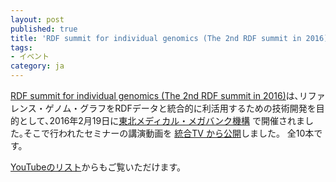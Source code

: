 ```yaml
---
layout: post
published: true
title: 'RDF summit for individual genomics (The 2nd RDF summit in 2016) の講演動画を公開しました。'
tags:
- イベント
category: ja
---
```

[RDF summit for individual genomics (The 2nd RDF summit in 2016)](https://github.com/dbcls/rdfsummit2)は､リファレンス・ゲノム・グラフをRDFデータと統合的に利活用するための技術開発を目的として､2016年2月19日に[東北メディカル・メガバンク機構](http://www.megabank.tohoku.ac.jp/) で開催されました｡そこで行われたセミナーの講演動画を [統合TV から公開](http://togotv.dbcls.jp/ja/?search=RDF%20summit%20for%20individual%20genomics)しました。 全10本です。

 

[YouTubeのリスト](https://www.youtube.com/playlist?list=PL0uaKHgcG00Z9_s2OR1NI8bdrEejQq43a)からもご覧いただけます。